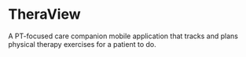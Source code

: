 # TheraView
A PT-focused care companion mobile application that tracks and plans physical therapy exercises for a patient to do. 
